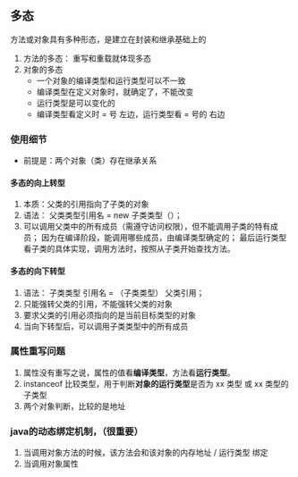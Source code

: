 ## 多态
方法或对象具有多种形态，是建立在封装和继承基础上的
1. 方法的多态： 重写和重载就体现多态
2. 对象的多态
    - 一个对象的编译类型和运行类型可以不一致
    - 编译类型在定义对象时，就确定了，不能改变
    - 运行类型是可以变化的
    - 编译类型看定义时 = 号 左边，运行类型看 = 号的 右边
### 使用细节
- 前提是：两个对象（类）存在继承关系
#### 多态的向上转型
1. 本质：父类的引用指向了子类的对象
2. 语法： 父类类型引用名 = new 子类类型（）；
3. 可以调用父类中的所有成员（需遵守访问权限），但不能调用子类的特有成员； 因为在编译阶段，能调用哪些成员，由编译类型确定的； 最后运行类型看子类的具体实现，调用方法时，按照从子类开始查找方法。

#### 多态的向下转型
1. 语法： 子类类型  引用名 = （子类类型） 父类引用；
2. 只能强转父类的引用，不能强转父类的对象
3. 要求父类的引用必须指向的是当前目标类型的对象
4. 当向下转型后，可以调用子类类型中的所有成员
### 属性重写问题
1. 属性没有重写之说，属性的值看**编译类型**，方法看**运行类型**。
2. instanceof 比较类型，用于判断**对象的运行类型**是否为 xx 类型 或 xx 类型的子类型
3. 两个对象判断，比较的是地址

### java的动态绑定机制，（很重要）
1. 当调用对象方法的时候，该方法会和该对象的内存地址 / 运行类型 绑定
2. 当调用对象属性